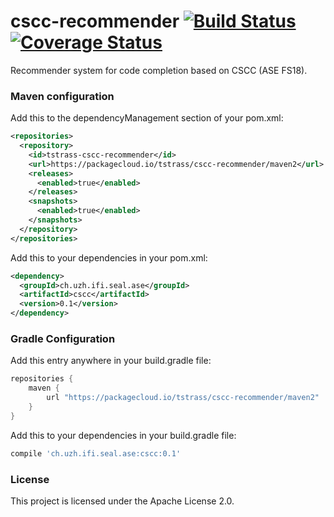 # cscc-recommender [![Build Status](https://travis-ci.org/chrisly-bear/cscc-recommender.svg?branch=master)](https://travis-ci.org/chrisly-bear/cscc-recommender) [![Coverage Status](https://coveralls.io/repos/github/chrisly-bear/cscc-recommender/badge.svg?branch=master)](https://coveralls.io/github/chrisly-bear/cscc-recommender?branch=master)

Recommender system for code completion based on CSCC (ASE FS18).

### Maven configuration

Add this to the dependencyManagement section of your pom.xml:

```xml
<repositories>
  <repository>
    <id>tstrass-cscc-recommender</id>
    <url>https://packagecloud.io/tstrass/cscc-recommender/maven2</url>
    <releases>
      <enabled>true</enabled>
    </releases>
    <snapshots>
      <enabled>true</enabled>
    </snapshots>
  </repository>
</repositories>
```
Add this to your dependencies in your pom.xml:

```xml
<dependency>
  <groupId>ch.uzh.ifi.seal.ase</groupId>
  <artifactId>cscc</artifactId>
  <version>0.1</version>
</dependency>
```

### Gradle Configuration

Add this entry anywhere in your build.gradle file:

```gradle
repositories {
    maven {
        url "https://packagecloud.io/tstrass/cscc-recommender/maven2"
    }
}
```

Add this to your dependencies in your build.gradle file:

```gradle
compile 'ch.uzh.ifi.seal.ase:cscc:0.1'
```

### License

This project is licensed under the Apache License 2.0.
